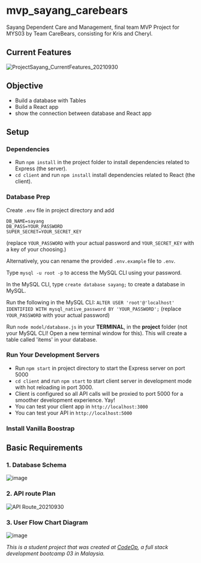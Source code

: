 # mvp_sayang_carebears
Sayang Dependent Care and Management, final team MVP Project for MYS03 by Team CareBears, consisting for Kris and Cheryl.

## Current Features
![ProjectSayang_CurrentFeatures_20210930](https://user-images.githubusercontent.com/86417917/136498711-0587f78e-a0ef-4826-be43-26fceaab46a7.jpg)

## Objective
- Build a database with Tables
- Build a React app
- show the connection between database and React app

## Setup

### Dependencies

- Run `npm install` in the project folder to install dependencies related to Express (the server).
- `cd client` and run `npm install` install dependencies related to React (the client).

### Database Prep

Create `.env` file in project directory and add

```
DB_NAME=sayang
DB_PASS=YOUR_PASSWORD
SUPER_SECRET=YOUR_SECRET_KEY

```
(replace `YOUR_PASSWORD` with your actual password and `YOUR_SECRET_KEY` with a key of your choosing.)

Alternatively, you can rename the provided `.env.example` file to `.env`.

Type `mysql -u root -p` to access the MySQL CLI using your password.

In the MySQL CLI, type `create database sayang;` to create a database in MySQL.

Run the following in the MySQL CLI: `ALTER USER 'root'@'localhost' IDENTIFIED WITH mysql_native_password BY 'YOUR_PASSWORD';` (replace `YOUR_PASSWORD` with your actual password)

Run `node model/database.js` in your **TERMINAL**, in the **project** folder (not your MySQL CLI! Open a new terminal window for this). This will create a table called 'items' in your database.

### Run Your Development Servers

- Run `npm start` in project directory to start the Express server on port 5000
- `cd client` and run `npm start` to start client server in development mode with hot reloading in port 3000.
- Client is configured so all API calls will be proxied to port 5000 for a smoother development experience. Yay!
- You can test your client app in `http://localhost:3000`
- You can test your API in `http://localhost:5000`

### Install Vanilla Boostrap

## Basic Requirements

### 1. Database Schema
![image](https://user-images.githubusercontent.com/86417917/136498355-84216890-9e60-4360-b830-4820b20ef742.png)

### 2. API route Plan
![API Route_20210930](https://user-images.githubusercontent.com/86417917/136498170-963d85aa-ac59-49a4-9149-05126e355063.png)

### 3. User Flow Chart Diagram
![image](https://user-images.githubusercontent.com/86417917/136498063-902bcb7b-7b48-4196-9a8d-d550521a5bf1.png)


_This is a student project that was created at [CodeOp](http://codeop.tech), a full stack development bootcamp 03 in Malaysia._
